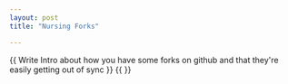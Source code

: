 ```yaml
---
layout: post
title: "Nursing Forks"

---
```


{{ Write Intro about how you have some forks on github and that they're easily getting out of sync }}
{{ }}
